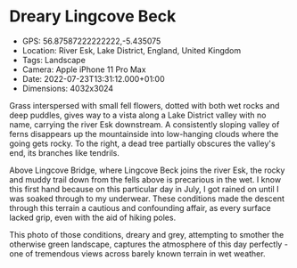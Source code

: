 # Dreary Lingcove Beck

- GPS: 56.87587222222222,-5.435075
- Location: River Esk, Lake District, England, United Kingdom
- Tags: Landscape
- Camera: Apple iPhone 11 Pro Max
- Date: 2022-07-23T13:31:12.000+01:00
- Dimensions: 4032x3024

Grass interspersed with small fell flowers, dotted with both wet rocks and deep puddles, gives way to a vista along a Lake District valley with no name, carrying the river Esk downstream. A consistently sloping valley of ferns disappears up the mountainside into low-hanging clouds where the going gets rocky. To the right, a dead tree partially obscures the valley's end, its branches like tendrils.

Above Lingcove Bridge, where Lingcove Beck joins the river Esk, the rocky and muddy trail down from the fells above is precarious in the wet. I know this first hand because on this particular day in July, I got rained on until I was soaked through to my underwear. These conditions made the descent through this terrain a cautious and confounding affair, as every surface lacked grip, even with the aid of hiking poles.

This photo of those conditions, dreary and grey, attempting to smother the otherwise green landscape, captures the atmosphere of this day perfectly - one of tremendous views across barely known terrain in wet weather.
